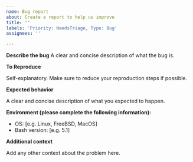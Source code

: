 ```yaml
---
name: Bug report
about: Create a report to help us improve
title: ''
labels: 'Priority: NeedsTriage, Type: Bug'
assignees: ''

---
```


**Describe the bug**
A clear and concise description of what the bug is.

**To Reproduce**

Self-explanatory. Make sure to reduce your reproduction steps if possible.

**Expected behavior**

A clear and concise description of what you expected to happen.

**Environment (please complete the following information):**
 - OS: [e.g. Linux, FreeBSD, MacOS]
 - Bash version: [e.g. 5.1]

**Additional context**

Add any other context about the problem here.
